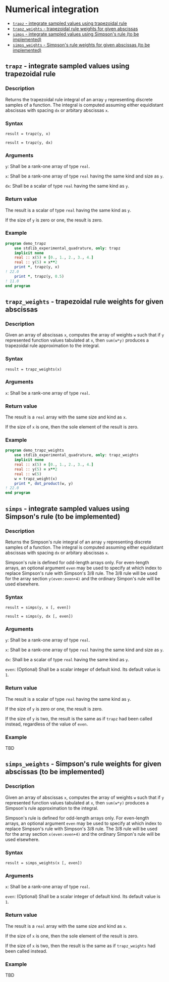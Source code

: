 # Numerical integration

* [`trapz` - integrate sampled values using trapezoidal rule](#trapz---integrate-sampled-values-using-trapezoidal-rule)
* [`trapz_weights` - trapezoidal rule weights for given abscissas](#trapz_weights---trapezoidal-rule-weights-for-given-abscissas)
* [`simps` - integrate sampled values using Simpson's rule (to be implemented)](#simps---integrate-sampled-values-using-simpsons-rule-to-be-implemented)
* [`simps_weights` - Simpson's rule weights for given abscissas (to be implemented)](#simps_weights---simpsons-rule-weights-for-given-abscissas-to-be-implemented)

## `trapz` - integrate sampled values using trapezoidal rule

### Description

Returns the trapezoidal rule integral of an array `y` representing discrete samples of a function. The integral is computed assuming either equidistant abscissas with spacing `dx` or arbitary abscissas `x`.

### Syntax

`result = trapz(y, x)`

`result = trapz(y, dx)`

### Arguments

`y`: Shall be a rank-one array of type `real`.

`x`: Shall be a rank-one array of type `real` having the same kind and size as `y`. 

`dx`: Shall be a scalar of type `real` having the same kind as `y`.

### Return value

The result is a scalar of type `real` having the same kind as `y`.

If the size of `y` is zero or one, the result is zero.

### Example

```fortran
program demo_trapz
    use stdlib_experimental_quadrature, only: trapz
    implicit none
    real :: x(5) = [0., 1., 2., 3., 4.]
    real :: y(5) = x**2
    print *, trapz(y, x) 
! 22.0
    print *, trapz(y, 0.5) 
! 11.0
end program
```

## `trapz_weights` - trapezoidal rule weights for given abscissas

### Description

Given an array of abscissas `x`, computes the array of weights `w` such that if `y` represented function values tabulated at `x`, then `sum(w*y)` produces a trapezoidal rule approximation to the integral.

### Syntax

`result = trapz_weights(x)`

### Arguments

`x`: Shall be a rank-one array of type `real`.

### Return value

The result is a `real` array with the same size and kind as `x`.

If the size of `x` is one, then the sole element of the result is zero.

### Example

```fortran
program demo_trapz_weights
    use stdlib_experimental_quadrature, only: trapz_weights
    implicit none
    real :: x(5) = [0., 1., 2., 3., 4.]
    real :: y(5) = x**2
    real :: w(5) 
    w = trapz_weight(x)
    print *, dot_product(w, y)
! 22.0
end program

```

## `simps` - integrate sampled values using Simpson's rule (to be implemented)

### Description

Returns the Simpson's rule integral of an array `y` representing discrete samples of a function. The integral is computed assuming either equidistant abscissas with spacing `dx` or arbitary abscissas `x`. 

Simpson's rule is defined for odd-length arrays only. For even-length arrays, an optional argument `even` may be used to specify at which index to replace Simpson's rule with Simpson's 3/8 rule. The 3/8 rule will be used for the array section `y(even:even+4)` and the ordinary Simpon's rule will be used elsewhere.

### Syntax

`result = simps(y, x [, even])`

`result = simps(y, dx [, even])`

### Arguments

`y`: Shall be a rank-one array of type `real`.

`x`: Shall be a rank-one array of type `real` having the same kind and size as `y`. 

`dx`: Shall be a scalar of type `real` having the same kind as `y`.

`even`: (Optional) Shall be a scalar integer of default kind. Its default value is `1`.

### Return value

The result is a scalar of type `real` having the same kind as `y`.

If the size of `y` is zero or one, the result is zero.

If the size of `y` is two, the result is the same as if `trapz` had been called instead, regardless of the value of `even`.

### Example

TBD

## `simps_weights` - Simpson's rule weights for given abscissas (to be implemented)

### Description

Given an array of abscissas `x`, computes the array of weights `w` such that if `y` represented function values tabulated at `x`, then `sum(w*y)` produces a Simpson's rule approximation to the integral.

Simpson's rule is defined for odd-length arrays only. For even-length arrays, an optional argument `even` may be used to specify at which index to replace Simpson's rule with Simpson's 3/8 rule. The 3/8 rule will be used for the array section `x(even:even+4)` and the ordinary Simpon's rule will be used elsewhere.

### Syntax

`result = simps_weights(x [, even])`

### Arguments

`x`: Shall be a rank-one array of type `real`.

`even`: (Optional) Shall be a scalar integer of default kind. Its default value is `1`.

### Return value

The result is a `real` array with the same size and kind as `x`.

If the size of `x` is one, then the sole element of the result is zero.

If the size of `x` is two, then the result is the same as if `trapz_weights` had been called instead.

### Example

TBD
